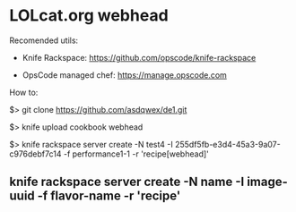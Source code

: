 LOLcat.org webhead
=========

Recomended utils:

- Knife Rackspace: https://github.com/opscode/knife-rackspace

- OpsCode managed chef: https://manage.opscode.com

How to:

$> git clone https://github.com/asdqwex/de1.git

$> knife upload cookbook webhead

$> knife rackspace server create -N test4 -I 255df5fb-e3d4-45a3-9a07-c976debf7c14 -f performance1-1  -r 'recipe[webhead]'

## knife rackspace server create -N name -I image-uuid -f flavor-name -r 'recipe'
